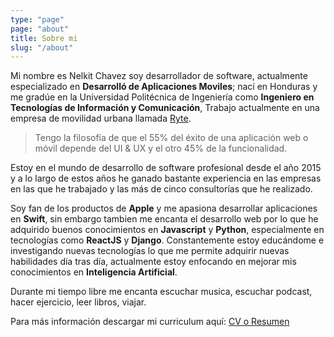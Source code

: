 ```yaml
---
type: "page"
page: "about"
title: Sobre mi
slug: "/about"
---
```


Mi nombre es Nelkit Chavez soy desarrollador de software, actualmente especializado en **Desarrolló de Aplicaciones Moviles**; nací en Honduras y me gradúe en la Universidad Politécnica de Ingeniería como **Ingeniero en Tecnologías de Información y Comunicación**, Trabajo actualmente en una empresa de movilidad urbana llamada [Ryte](https://www.ryte.hn).


>Tengo la filosofía de que el 55% del éxito de una aplicación web o móvil depende del UI & UX y el otro 45% de la funcionalidad.


Estoy en el mundo de desarrollo de software profesional desde el año 2015 y a lo largo de estos años he ganado bastante experiencia en las empresas en las que he trabajado y las más de cinco consultorías que he realizado.


Soy fan de los productos de **Apple** y me apasiona desarrollar aplicaciones en **Swift**, sin embargo tambien me encanta el desarrollo web por lo que he adquirido buenos conocimientos en **Javascript** y **Python**, especialmente en tecnologías como **ReactJS** y **Django**. Constantemente estoy educándome e investigando nuevas tecnologías lo que me permite adquirir nuevas habilidades día tras día, actualmente estoy enfocando en mejorar mis conocimientos en **Inteligencia Artificial**.


 Durante mi tiempo libre me encanta escuchar musica, escuchar podcast, hacer ejercicio, leer libros, viajar.


 Para más información descargar mi curriculum aquí: [CV o Resumen](https://drive.google.com/file/d/15eChKfjO80IrAI3TEooLIsZskKa-nIIa/view?usp=sharing)